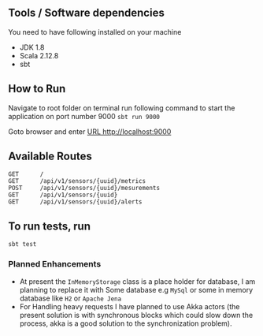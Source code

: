 ## Tools / Software dependencies
You need to have following installed on your machine
  * JDK 1.8
  * Scala 2.12.8
  * sbt

## How to Run
Navigate to root folder on terminal
run following command to start the application on port number 9000
```sbt run 9000```


Goto browser and enter [URL http://localhost:9000](http://localhost:9000)

## Available Routes
```
GET      /
GET      /api/v1/sensors/{uuid}/metrics
POST     /api/v1/sensors/{uuid}/mesurements
GET      /api/v1/sensors/{uuid}
GET      /api/v1/sensors/{uuid}/alerts
```

## To run tests, run
``` sbt test ```

### Planned Enhancements
  * At present the `InMemoryStorage` class is a place holder for database, I am planning to replace it with Some database e.g `MySql` or some in memory database like `H2` or  `Apache Jena`
  * For Handling heavy requests I have planned to use Akka actors (the present solution is with synchronous blocks which could slow down the process, akka is a good solution to the synchronization problem).